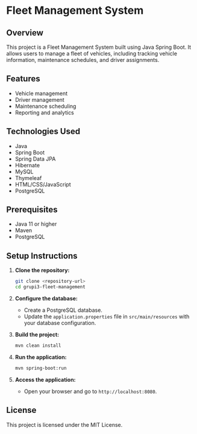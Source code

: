 # Fleet Management System

## Overview
This project is a Fleet Management System built using Java Spring Boot. It allows users to manage a fleet of vehicles, including tracking vehicle information, maintenance schedules, and driver assignments.

## Features
- Vehicle management
- Driver management
- Maintenance scheduling
- Reporting and analytics

## Technologies Used
- Java
- Spring Boot
- Spring Data JPA
- Hibernate
- MySQL
- Thymeleaf
- HTML/CSS/JavaScript
- PostgreSQL

## Prerequisites
- Java 11 or higher
- Maven
- PostgreSQL

## Setup Instructions

1. **Clone the repository:**
    ```sh
    git clone <repository-url>
    cd grupi3-fleet-management
    ```

2. **Configure the database:**
    - Create a PostgreSQL database.
    - Update the `application.properties` file in `src/main/resources` with your database configuration.

3. **Build the project:**
    ```sh
    mvn clean install
    ```

4. **Run the application:**
    ```sh
    mvn spring-boot:run
    ```

5. **Access the application:**
    - Open your browser and go to `http://localhost:8080`.

## License
This project is licensed under the MIT License.